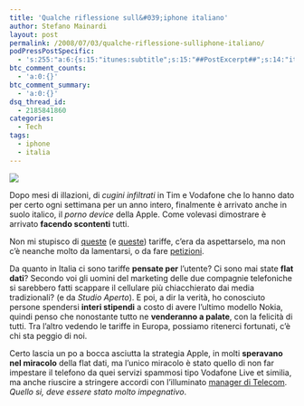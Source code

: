 ```yaml
---
title: 'Qualche riflessione sull&#039;iphone italiano'
author: Stefano Mainardi
layout: post
permalink: /2008/07/03/qualche-riflessione-sulliphone-italiano/
podPressPostSpecific:
  - 's:255:"a:6:{s:15:"itunes:subtitle";s:15:"##PostExcerpt##";s:14:"itunes:summary";s:15:"##PostExcerpt##";s:15:"itunes:keywords";s:17:"##WordPressCats##";s:13:"itunes:author";s:10:"##Global##";s:15:"itunes:explicit";s:7:"Default";s:12:"itunes:block";s:7:"Default";}";'
btc_comment_counts:
  - 'a:0:{}'
btc_comment_summary:
  - 'a:0:{}'
dsq_thread_id:
  - 2185841860
categories:
  - Tech
tags:
  - iphone
  - italia
---
```

![][1]

Dopo mesi di illazioni, di *cugini infiltrati* in Tim e Vodafone che lo hanno dato per certo ogni settimana per un anno intero, finalmente è arrivato anche in suolo italico, il *porno device* della Apple. Come volevasi dimostrare è arrivato **facendo scontenti** tutti.

Non mi stupisco di <a href="http://www.melamorsicata.it/mela/2008/07/01/iphone-3g-le-tariffe-di-tim/" target="_blank">queste</a> (e <a href="http://www.melamorsicata.it/mela/2008/07/03/iphone-3g-i-prezzi-di-vodafone-in-anteprima/" target="_blank">queste</a>) tariffe, c&#8217;era da aspettarselo, ma non c&#8217;è neanche molto da lamentarsi, o da fare <a href="http://www.iphoneaffossato.com" target="_blank">petizioni</a>.

Da quanto in Italia ci sono tariffe **pensate per** l&#8217;utente? Ci sono mai state **flat dati**? Secondo voi gli uomini del marketing delle due compagnie telefoniche si sarebbero fatti scappare il cellulare più chiacchierato dai media tradizionali? (e da *Studio Aperto*). E poi, a dir la verità, ho conosciuto persone spendersi **interi stipendi** a costo di avere l&#8217;ultimo modello Nokia, quindi penso che nonostante tutto ne **venderanno a palate**, con la felicità di tutti. Tra l&#8217;altro vedendo le tariffe in Europa, possiamo ritenerci fortunati, c&#8217;è chi sta peggio di noi.

Certo lascia un po a bocca asciutta la strategia Apple, in molti **speravano nel miracolo** della flat dati, ma l&#8217;unico miracolo è stato quello di non far impestare il telefono da quei servizi spammosi tipo Vodafone Live et similia, ma anche riuscire a stringere accordi con l&#8217;illuminato <a href="http://www.forbes.com/finance/mktguideapps/personinfo/FromPersonIdPersonTearsheet.jhtml?passedPersonId=913824" target="_blank">manager di Telecom</a>. *Quello si, deve essere stato molto impegnativo*.

 [1]: http://www.stefanomainardi.com/wp-content/uploads/Varie/iphone_welcome.jpg